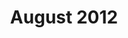 ---
layout: newsletter-layout
title: August 2012
description: /newsletters/2012/Newsletter_August_2012
categories: 2012
ide: aug12
bg-url: /img/background5.png
permalink: /publication/newsletter/
---